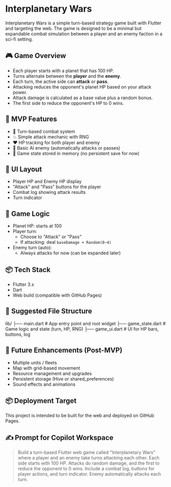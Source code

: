# Interplanetary Wars

Interplanetary Wars is a simple turn-based strategy game built with Flutter and targeting the web. The game is designed to be a minimal but expandable combat simulation between a player and an enemy faction in a sci-fi setting.

## 🎮 Game Overview

- Each player starts with a planet that has 100 HP.
- Turns alternate between the **player** and the **enemy**.
- Each turn, the active side can **attack** or **pass**.
- Attacking reduces the opponent's planet HP based on your attack power.
- Attack damage is calculated as a base value plus a random bonus.
- The first side to reduce the opponent's HP to 0 wins.

## 🚀 MVP Features

- 🔁 Turn-based combat system
- 💥 Simple attack mechanic with RNG
- ❤️ HP tracking for both player and enemy
- 🧠 Basic AI enemy (automatically attacks or passes)
- 💾 Game state stored in memory (no persistent save for now)

## 📱 UI Layout

- Player HP and Enemy HP display
- "Attack" and "Pass" buttons for the player
- Combat log showing attack results
- Turn indicator

## 🧠 Game Logic

- Planet HP: starts at 100
- Player turn:
  - Choose to "Attack" or "Pass"
  - If attacking: deal `baseDamage + Random(0~4)`
- Enemy turn (auto):
  - Always attacks for now (can be expanded later)

## 📦 Tech Stack

- Flutter 3.x
- Dart
- Web build (compatible with GitHub Pages)

## 📂 Suggested File Structure

lib/ 
├── main.dart # App entry point and root widget 
├── game_state.dart # Game logic and state (turn, HP, RNG) 
├── game_ui.dart # UI for HP bars, buttons, log


## 🔧 Future Enhancements (Post-MVP)

- Multiple units / fleets
- Map with grid-based movement
- Resource management and upgrades
- Persistent storage (Hive or shared_preferences)
- Sound effects and animations

## 📦 Deployment Target

This project is intended to be built for the web and deployed on GitHub Pages.

## ✍️ Prompt for Copilot Workspace

> Build a turn-based Flutter web game called "Interplanetary Wars" where a player and an enemy take turns attacking each other. Each side starts with 100 HP. Attacks do random damage, and the first to reduce the opponent to 0 wins. Include a combat log, buttons for player actions, and turn indicator. Enemy automatically attacks each turn.
